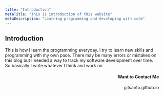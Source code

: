 ```yaml
---
title: "Introduction"
metaTitle: "This is introduction of this website"
metaDescription: "Learning programming and developing with code"
---
```

## Introduction
This is how I learn the programming everyday. I try to learn new skills and programming with my own pace. There may be many errors or mistakes on this blog but I needed a way to track my software development over time. So basically I write whatever I think and work on.

#### <p align="Right">Want to Contact Me </p>
<p align="Right"><a src="https://gitsanto.github.io">gitsanto.github.io</a></p>



